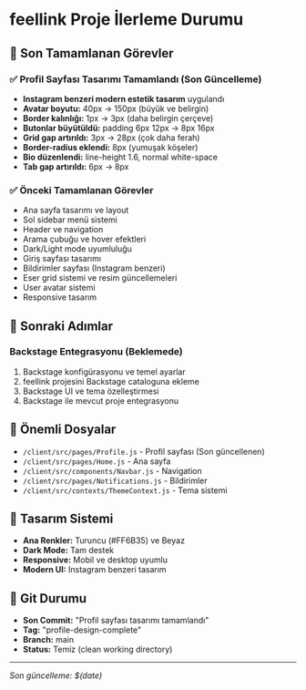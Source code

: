 # feellink Proje İlerleme Durumu

## 🎯 Son Tamamlanan Görevler

### ✅ Profil Sayfası Tasarımı Tamamlandı (Son Güncelleme)
- **Instagram benzeri modern estetik tasarım** uygulandı
- **Avatar boyutu:** 40px → 150px (büyük ve belirgin)
- **Border kalınlığı:** 1px → 3px (daha belirgin çerçeve)
- **Butonlar büyütüldü:** padding 6px 12px → 8px 16px
- **Grid gap artırıldı:** 3px → 28px (çok daha ferah)
- **Border-radius eklendi:** 8px (yumuşak köşeler)
- **Bio düzenlendi:** line-height 1.6, normal white-space
- **Tab gap artırıldı:** 6px → 8px

### ✅ Önceki Tamamlanan Görevler
- Ana sayfa tasarımı ve layout
- Sol sidebar menü sistemi
- Header ve navigation
- Arama çubuğu ve hover efektleri
- Dark/Light mode uyumluluğu
- Giriş sayfası tasarımı
- Bildirimler sayfası (Instagram benzeri)
- Eser grid sistemi ve resim güncellemeleri
- User avatar sistemi
- Responsive tasarım

## 🚀 Sonraki Adımlar

### Backstage Entegrasyonu (Beklemede)
1. Backstage konfigürasyonu ve temel ayarlar
2. feellink projesini Backstage cataloguna ekleme
3. Backstage UI ve tema özelleştirmesi
4. Backstage ile mevcut proje entegrasyonu

## 📁 Önemli Dosyalar
- `/client/src/pages/Profile.js` - Profil sayfası (Son güncellenen)
- `/client/src/pages/Home.js` - Ana sayfa
- `/client/src/components/Navbar.js` - Navigation
- `/client/src/pages/Notifications.js` - Bildirimler
- `/client/src/contexts/ThemeContext.js` - Tema sistemi

## 🎨 Tasarım Sistemi
- **Ana Renkler:** Turuncu (#FF6B35) ve Beyaz
- **Dark Mode:** Tam destek
- **Responsive:** Mobil ve desktop uyumlu
- **Modern UI:** Instagram benzeri tasarım

## 💾 Git Durumu
- **Son Commit:** "Profil sayfası tasarımı tamamlandı"
- **Tag:** "profile-design-complete"
- **Branch:** main
- **Status:** Temiz (clean working directory)

---
*Son güncelleme: $(date)*







